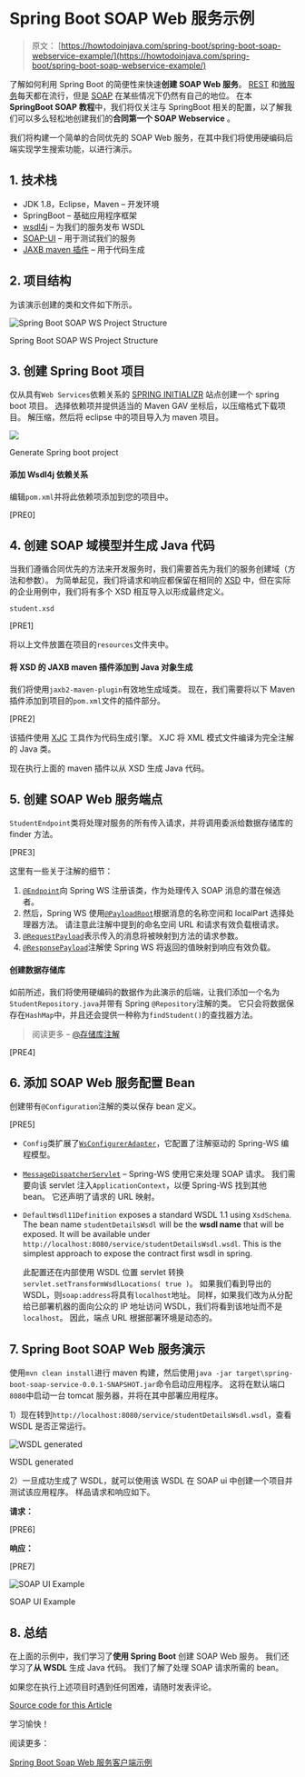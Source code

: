 # Spring Boot SOAP Web 服务示例

> 原文： [https://howtodoinjava.com/spring-boot/spring-boot-soap-webservice-example/](https://howtodoinjava.com/spring-boot/spring-boot-soap-webservice-example/)

了解如何利用 Spring Boot 的简便性来快速**创建 SOAP Web 服务**。 [REST](https://restfulapi.net) 和[微服务](https://howtodoinjava.com/microservices/microservices-definition-principles-benefits/)每天都在流行，但是 [SOAP](https://en.wikipedia.org/wiki/SOAP) 在某些情况下仍然有自己的地位。 在本 **SpringBoot SOAP 教程**中，我们将仅关注与 SpringBoot 相关的配置，以了解我们可以多么轻松地创建我们的**合同第一个 SOAP Webservice** 。

我们将构建一个简单的合同优先的 SOAP Web 服务，在其中我们将使用硬编码后端实现学生搜索功能，以进行演示。

## 1\. 技术栈

*   JDK 1.8，Eclipse，Maven – 开发环境
*   SpringBoot – 基础应用程序框架
*   [wsdl4j](https://mvnrepository.com/artifact/wsdl4j/wsdl4j) – 为我们的服务发布 WSDL
*   [SOAP-UI](https://www.soapui.org/) – 用于测试我们的服务
*   [JAXB maven 插件](https://www.mojohaus.org/jaxb2-maven-plugin/Documentation/v2.2/) – 用于代码生成

## 2\. 项目结构

为该演示创建的类和文件如下所示。

![Spring Boot SOAP WS Project Structure](img/f5d362dee48524340d65b877b10b506b.jpg)

Spring Boot SOAP WS Project Structure

## 3\. 创建 Spring Boot 项目

仅从具有`Web Services`依赖关系的 [SPRING INITIALIZR](https://start.spring.io/) 站点创建一个 spring boot 项目。 选择依赖项并提供适当的 Maven GAV 坐标后，以压缩格式下载项目。 解压缩，然后将 eclipse 中的项目导入为 maven 项目。

![](img/2b7fbe101097f859e50793ed8f6152ca.jpg)

Generate Spring boot project

#### 添加 Wsdl4j 依赖关系

编辑`pom.xml`并将此依赖项添加到您的项目中。

[PRE0]

## 4\. 创建 SOAP 域模型并生成 Java 代码

当我们遵循合同优先的方法来开发服务时，我们需要首先为我们的服务创建域（方法和参数）。 为简单起见，我们将请求和响应都保留在相同的 [XSD](https://www.w3.org/TR/xmlschema11-1/) 中，但在实际的企业用例中，我们将有多个 XSD 相互导入以形成最终定义。

`student.xsd`

[PRE1]

将以上文件放置在项目的`resources`文件夹中。

#### 将 XSD 的 JAXB maven 插件添加到 Java 对象生成

我们将使用`jaxb2-maven-plugin`有效地生成域类。 现在，我们需要将以下 Maven 插件添加到项目的`pom.xml`文件的插件部分。

[PRE2]

该插件使用 [XJC](https://docs.oracle.com/javase/8/docs/technotes/tools/unix/xjc.html) 工具作为代码生成引擎。 XJC 将 XML 模式文件编译为完全注解的 Java 类。

现在执行上面的 maven 插件以从 XSD 生成 Java 代码。

## 5\. 创建 SOAP Web 服务端点

`StudentEndpoint`类将处理对服务的所有传入请求，并将调用委派给数据存储库的 finder 方法。

[PRE3]

这里有一些关于注解的细节：

1.  [`@Endpoint`](https://docs.spring.io/spring-ws/site/apidocs/org/springframework/ws/server/endpoint/annotation/Endpoint.html)向 Spring WS 注册该类，作为处理传入 SOAP 消息的潜在候选者。
2.  然后，Spring WS 使用[`@PayloadRoot`](https://docs.spring.io/spring-ws/site/apidocs/org/springframework/ws/server/endpoint/annotation/PayloadRoot.html)根据消息的名称空间和 localPart 选择处理器方法。 请注意此注解中提到的命名空间 URL 和请求有效负载根请求。
3.  [`@RequestPayload`](https://docs.spring.io/spring-ws/site/apidocs/org/springframework/ws/server/endpoint/annotation/RequestPayload.html)表示传入的消息将被映射到方法的请求参数。
4.  [`@ResponsePayload`](https://docs.spring.io/spring-ws/site/apidocs/org/springframework/ws/server/endpoint/annotation/ResponsePayload.html)注解使 Spring WS 将返回的值映射到响应有效负载。

#### 创建数据存储库

如前所述，我们将使用硬编码的数据作为此演示的后端，让我们添加一个名为`StudentRepository.java`并带有 Spring `@Repository`注解的类。 它只会将数据保存在`HashMap`中，并且还会提供一种称为`findStudent()`的查找器方法。

> 阅读更多 – [@存储库注解](https://howtodoinjava.com/spring/spring-core/how-to-use-spring-component-repository-service-and-controller-annotations/)

[PRE4]

## 6\. 添加 SOAP Web 服务配置 Bean

创建带有`@Configuration`注解的类以保存 bean 定义。

[PRE5]

*   `Config`类扩展了[`WsConfigurerAdapter`](https://docs.spring.io/spring-ws/docs/current/api/org/springframework/ws/config/annotation/WsConfigurerAdapter.html)，它配置了注解驱动的 Spring-WS 编程模型。
*   [`MessageDispatcherServlet`](https://docs.spring.io/spring-ws/site/apidocs/org/springframework/ws/transport/http/MessageDispatcherServlet.html) – Spring-WS 使用它来处理 SOAP 请求。 我们需要向该 servlet 注入`ApplicationContext`，以便 Spring-WS 找到其他 bean。 它还声明了请求的 URL 映射。
*   `DefaultWsdl11Definition` exposes a standard WSDL 1.1 using `XsdSchema`. The bean name `studentDetailsWsdl` will be the **wsdl name** that will be exposed. It will be available under `http://localhost:8080/service/studentDetailsWsdl.wsdl`. This is the simplest approach to expose the contract first wsdl in spring.

    此配置还在内部使用 WSDL 位置 servlet 转换`servlet.setTransformWsdlLocations( true )`。 如果我们看到导出的 WSDL，则`soap:address`将具有`localhost`地址。 同样，如果我们改为从分配给已部署机器的面向公众的 IP 地址访问 WSDL，我们将看到该地址而不是`localhost`。 因此，端点 URL 根据部署环境是动态的。

## 7\. Spring Boot SOAP Web 服务演示

使用`mvn clean install`进行 maven 构建，然后使用`java -jar target\spring-boot-soap-service-0.0.1-SNAPSHOT.jar`命令启动应用程序。 这将在默认端口`8080`中启动一台 tomcat 服务器，并将在其中部署应用程序。

1）现在转到`http://localhost:8080/service/studentDetailsWsdl.wsdl`，查看 WSDL 是否正常运行。

![WSDL generated](img/34f6cecdb5174f5bd56c82a774ce2fc0.jpg)

WSDL generated

2）一旦成功生成了 WSDL，就可以使用该 WSDL 在 SOAP ui 中创建一个项目并测试该应用程序。 样品请求和响应如下。

**请求：**

[PRE6]

**响应：**

[PRE7]

![SOAP UI Example](img/24b0dc2391ba71663d1bc4294e5231d7.jpg)

SOAP UI Example

## 8\. 总结

在上面的示例中，我们学习了**使用 Spring Boot** 创建 SOAP Web 服务。 我们还学习了**从 WSDL** 生成 Java 代码。 我们了解了处理 SOAP 请求所需的 bean。

如果您在执行上述项目时遇到任何困难，请随时发表评论。

[Source code for this Article](https://howtodoinjava.com/wp-content/uploads/2017/10/spring-boot-soap-service.zip)

学习愉快！

阅读更多：

[Spring Boot Soap Web 服务客户端示例](https://howtodoinjava.com/spring-boot/spring-soap-client-webservicetemplate/)